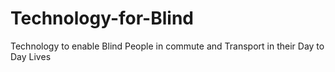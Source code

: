 # Technology-for-Blind
Technology to enable Blind People in commute and Transport in their Day to Day Lives
